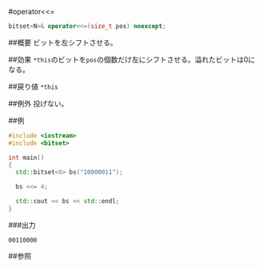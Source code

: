 #operator<<=
```cpp
bitset<N>& operator<<=(size_t pos) noexcept;
```

##概要
ビットを左シフトさせる。


##効果
`*this`のビットを`pos`の個数だけ左にシフトさせる。溢れたビットは0になる。


##戻り値
`*this`


##例外
投げない。


##例
```cpp
#include <iostream>
#include <bitset>

int main()
{
  std::bitset<8> bs("10000011");

  bs <<= 4;

  std::cout << bs << std::endl;
}
```

###出力
```
00110000
```


##参照

